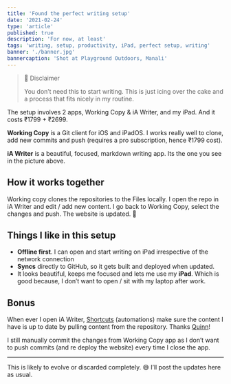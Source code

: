 ```yaml
---
title: 'Found the perfect writing setup'
date: '2021-02-24'
type: 'article'
published: true
description: 'For now, at least'
tags: 'writing, setup, productivity, iPad, perfect setup, writing'
banner: './banner.jpg'
bannercaption: 'Shot at Playground Outdoors, Manali'
---
```


> 📌 Disclaimer
>
> You don’t need this to start writing. This is just icing over the cake and a process that fits nicely in my routine.

The setup involves 2 apps, Working Copy & iA Writer, and my iPad. And it costs ₹1799 + ₹2699.

**Working Copy** is a Git client for iOS and iPadOS. I works really well to clone, add new commits and push (requires a pro subscription, hence ₹1799 cost).

**iA Writer** is a beautiful, focused, markdown writing app. Its the one you see in the picture above.

## How it works together

Working copy clones the repositories to the Files locally. I open the repo in iA Writer and edit / add new content. I go back to Working Copy, select the changes and push. The website is updated. 🎉

## Things I like in this setup

- **Offline first**. I can open and start writing on iPad irrespective of the network connection
- **Syncs** directly to GitHub, so it gets built and deployed when updated.
- It looks beautiful, keeps me focused and lets me use my **iPad**. Which is good because, I don’t want to open / sit with my laptop after work.

## Bonus

When ever I open iA Writer, [Shortcuts](https://itunes.apple.com/us/app/id915249334?mt=8) (automations) make sure the content I have is up to date by pulling content from the repository. Thanks [Quinn](https://twitter.com/com/status/1364637833965797378?s=21)!

I still manually commit the changes from Working Copy app as I don’t want to push commits (and re deploy the website) every time I close the app.

---

This is likely to evolve or discarded completely. 😅
I’ll post the updates here as usual.
